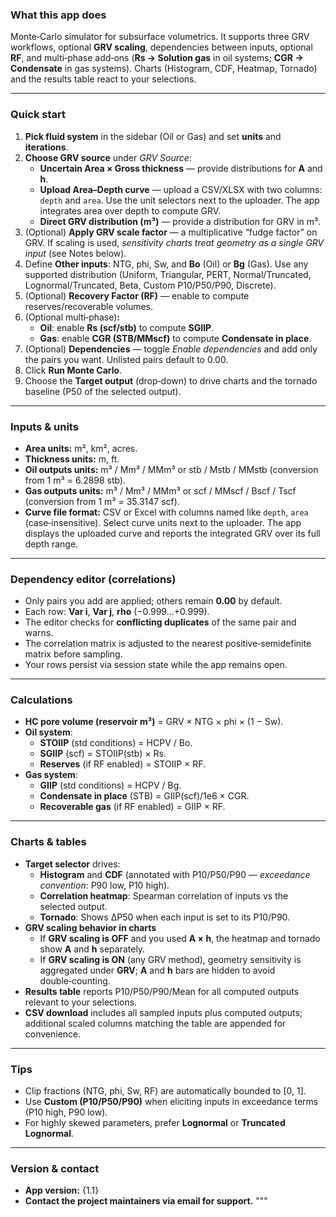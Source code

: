 ### What this app does
Monte‑Carlo simulator for subsurface volumetrics. It supports three GRV workflows, optional **GRV scaling**, dependencies between inputs, optional **RF**, and multi‑phase add‑ons (**Rs → Solution gas** in oil systems; **CGR → Condensate** in gas systems). Charts (Histogram, CDF, Heatmap, Tornado) and the results table react to your selections.

---
### Quick start
1) **Pick fluid system** in the sidebar (Oil or Gas) and set **units** and **iterations**.
2) **Choose GRV source** under *GRV Source*:
   - **Uncertain Area × Gross thickness** — provide distributions for **A** and **h**.
   - **Upload Area–Depth curve** — upload a CSV/XLSX with two columns: `depth` and `area`. Use the unit selectors next to the uploader. The app integrates area over depth to compute GRV.
   - **Direct GRV distribution (m³)** — provide a distribution for GRV in m³.
3) (Optional) **Apply GRV scale factor** — a multiplicative “fudge factor” on GRV. If scaling is used, *sensitivity charts treat geometry as a single GRV input* (see Notes below).
4) Define **Other inputs**: NTG, phi, Sw, and **Bo** (Oil) or **Bg** (Gas). Use any supported distribution (Uniform, Triangular, PERT, Normal/Truncated, Lognormal/Truncated, Beta, Custom P10/P50/P90, Discrete).
5) (Optional) **Recovery Factor (RF)** — enable to compute reserves/recoverable volumes.
6) (Optional multi‑phase)**:**
   - **Oil**: enable **Rs (scf/stb)** to compute **SGIIP**.
   - **Gas**: enable **CGR (STB/MMscf)** to compute **Condensate in place**.
7) (Optional) **Dependencies** — toggle *Enable dependencies* and add only the pairs you want. Unlisted pairs default to 0.00.
8) Click **Run Monte Carlo**.
9) Choose the **Target output** (drop‑down) to drive charts and the tornado baseline (P50 of the selected output).

---
### Inputs & units
- **Area units:** m², km², acres.  
- **Thickness units:** m, ft.  
- **Oil outputs units:** m³ / Mm³ / MMm³ or stb / Mstb / MMstb (conversion from 1 m³ = 6.2898 stb).  
- **Gas outputs units:** m³ / Mm³ / MMm³ or scf / MMscf / Bscf / Tscf (conversion from 1 m³ = 35.3147 scf).  
- **Curve file format:** CSV or Excel with columns named like `depth`, `area` (case‑insensitive). Select curve units next to the uploader. The app displays the uploaded curve and reports the integrated GRV over its full depth range.

---
### Dependency editor (correlations)
- Only pairs you add are applied; others remain **0.00** by default.  
- Each row: **Var i**, **Var j**, **rho** (−0.999…+0.999).  
- The editor checks for **conflicting duplicates** of the same pair and warns.  
- The correlation matrix is adjusted to the nearest positive‑semidefinite matrix before sampling.  
- Your rows persist via session state while the app remains open.

---
### Calculations
- **HC pore volume (reservoir m³)** = GRV × NTG × phi × (1 − Sw).  
- **Oil system**:  
  - **STOIIP** (std conditions) = HCPV / Bo.  
  - **SGIIP** (scf) = STOIIP(stb) × Rs.  
  - **Reserves** (if RF enabled) = STOIIP × RF.  
- **Gas system**:  
  - **GIIP** (std conditions) = HCPV / Bg.  
  - **Condensate in place** (STB) = GIIP(scf)/1e6 × CGR.  
  - **Recoverable gas** (if RF enabled) = GIIP × RF.

---
### Charts & tables
- **Target selector** drives:
  - **Histogram** and **CDF** (annotated with P10/P50/P90 — *exceedance convention*: P90 low, P10 high).  
  - **Correlation heatmap**: Spearman correlation of inputs vs the selected output.  
  - **Tornado**: Shows ΔP50 when each input is set to its P10/P90.  
- **GRV scaling behavior in charts**  
  - If **GRV scaling is OFF** and you used **A × h**, the heatmap and tornado show **A** and **h** separately.  
  - If **GRV scaling is ON** (any GRV method), geometry sensitivity is aggregated under **GRV**; **A** and **h** bars are hidden to avoid double‑counting.  
- **Results table** reports P10/P50/P90/Mean for all computed outputs relevant to your selections.  
- **CSV download** includes all sampled inputs plus computed outputs; additional scaled columns matching the table are appended for convenience.

---
### Tips
- Clip fractions (NTG, phi, Sw, RF) are automatically bounded to [0, 1].  
- Use **Custom (P10/P50/P90)** when eliciting inputs in exceedance terms (P10 high, P90 low).  
- For highly skewed parameters, prefer **Lognormal** or **Truncated Lognormal**.

---
### Version & contact
- **App version:** {1.1}
- **Contact the project maintainers via email for support.**
        """